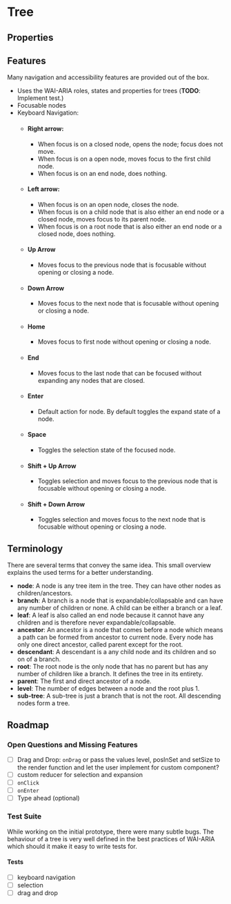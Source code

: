 # Tree

## Properties

## Features

Many navigation and accessibility features are provided out of the box.

- Uses the WAI-ARIA roles, states and properties for trees (**TODO**: Implement test.)
- Focusable nodes
- Keyboard Navigation:
  - #### Right arrow:
    - When focus is on a closed node, opens the node; focus does not move.
    - When focus is on a open node, moves focus to the first child node.
    - When focus is on an end node, does nothing.
  - #### Left arrow:
    - When focus is on an open node, closes the node.
    - When focus is on a child node that is also either an end node or a closed node, moves focus to its parent node.
    - When focus is on a root node that is also either an end node or a closed node, does nothing.
  - #### Up Arrow
    - Moves focus to the previous node that is focusable without opening or closing a node.
  - #### Down Arrow
    - Moves focus to the next node that is focusable without opening or closing a node.
  - #### Home
    - Moves focus to first node without opening or closing a node.
  - #### End
    - Moves focus to the last node that can be focused without expanding any nodes that are closed.
  - #### Enter
    - Default action for node. By default toggles the expand state of a node.
  - #### Space
    - Toggles the selection state of the focused node.
  - #### Shift + Up Arrow
    - Toggles selection and moves focus to the previous node that is focusable without opening or closing a node.
  - #### Shift + Down Arrow
    - Toggles selection and moves focus to the next node that is focusable without opening or closing a node.

## Terminology

There are several terms that convey the same idea. This small overview explains the used terms for a better understanding.

- **node**: A node is any tree item in the tree. They can have other nodes as children/ancestors.
- **branch**: A branch is a node that is expandable/collapsable and can have any number of children or none. A child can be either a branch or a leaf.
- **leaf**: A leaf is also called an end node because it cannot have any children and is therefore never expandable/collapsable.
- **ancestor**: An ancestor is a node that comes before a node which means a path can be formed from ancestor to current node. Every node has only one direct ancestor, called parent except for the root.
- **descendant**: A descendant is a any child node and its children and so on of a branch.
- **root**: The root node is the only node that has no parent but has any number of children like a branch. It defines the tree in its entirety.
- **parent**: The first and direct ancestor of a node.
- **level**: The number of edges between a node and the root plus 1.
- **sub-tree**: A sub-tree is just a branch that is not the root. All descending nodes form a tree.

## Roadmap

### Open Questions and Missing Features

- [ ] Drag and Drop: `onDrag` or pass the values level, posInSet and setSize to the render function and let the user implement for custom component?
- [ ] custom reducer for selection and expansion
- [ ] `onClick`
- [ ] `onEnter`
- [ ] Type ahead (optional)

### Test Suite

While working on the initial prototype, there were many subtle bugs. The behaviour of a tree is very well defined in the best practices of WAI-ARIA which should it make it easy to write tests for.

#### Tests

- [ ] keyboard navigation
- [ ] selection
- [ ] drag and drop
